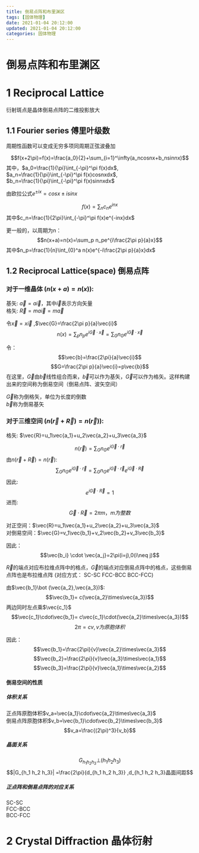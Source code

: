```yaml
---
title: 倒易点阵和布里渊区
tags: [固体物理]
date: 2021-01-04 20:12:00
updated: 2021-01-04 20:12:00
categories: 固体物理
---
```




# 倒易点阵和布里渊区

# 1 Reciprocal Lattice
衍射斑点是晶体倒易点阵的二维投影放大

## 1.1 Fourier series 傅里叶级数
周期性函数可以变成无穷多项同周期正弦波叠加

<!-- more -->

$$f(x+2\pi)=f(x)=\frac{a_0}{2}+\sum_{i=1}^\infty(a_ncosnx+b_nsinnx)$$
其中，$a_0=\frac{1}{\pi}\int_{-\pi}^\pi f(x)dx$,  
$a_n=\frac{1}{\pi}\int_{-\pi}^\pi f(x)cosnxdx$,  
$b_n=\frac{1}{\pi}\int_{-\pi}^\pi f(x)sinnxdx$

由欧拉公式$e^{\pm ix}=cosx\pm isin x$

$$f(x)=\sum_n c_ne^{inx}$$
其中$c_n=\frac{1}{2\pi}\int_{-\pi}^\pi f(x)e^{-inx}dx$

更一般的，以周期为n：
$$n(x+a)=n(x)=\sum_p n_pe^{i\frac{2\pi p}{a}x}$$
其中$n_p=\frac{1}{n}\int_{0}^a n(x)e^{-i\frac{2\pi p}{a}x}dx$


## 1.2 Reciprocal Lattice(space) 倒易点阵

### 对于一维晶体 ($n(x+a)=n(x)$):

基矢: $\vec{a}=a\vec{i}$，其中$\vec{i}$表示方向矢量  
格矢: $\vec{R}=ma\vec{i}=m\vec{a}$

令$\vec{x}=x\vec{i}$  ,$\vec{G}=\frac{2\pi p}{a}\vec{i}$
$$n(x)=\sum_{p}n_pe^{i\vec{G}\cdot \vec{x}}=\sum_{G}n_G e^{i\vec{G}\cdot \vec{x}}$$

令：  
$$\vec{b}=\frac{2\pi}{a}\vec{i}$$
$$G=\frac{2\pi p}{a}\vec{i}=p\vec{b}$$
在这里，$\vec{G}$由$\vec{b}$线性组合而来，$\vec{b}$可以作为基矢，$\vec{G}$可以作为格矢。这样构建出来的空间称为倒易空间（倒易点阵、波矢空间）

$\vec{G}$称为倒格矢，单位为长度的倒数  
$\vec{b}$称为倒易基矢

### 对于三维空间 ($n(\vec{r}+\vec{R})=n(\vec{r})$):

格矢: $\vec{R}=u_1\vec{a_1}+u_2\vec{a_2}+u_3\vec{a_3}$

$$n(\vec{r})=\sum_{G}n_G e^{i\vec{G}\cdot \vec{r}}$$
由$n(\vec{r}+\vec{R})=n(\vec{r})$:
$$\sum_{G}n_G e^{i\vec{G}\cdot \vec{r}}=\sum_{G}n_G e^{i\vec{G}\cdot \vec{r}} e^{i\vec{G}\cdot \vec{R}}$$
因此:
$$e^{i\vec{G}\cdot \vec{R}}=1$$
进而:
$$\vec{G}\cdot \vec{R}=2\pi m，m为整数$$ 

对正空间：$\vec{R}=u_1\vec{a_1}+u_2\vec{a_2}+u_3\vec{a_3}$   
对倒易空间：$\vec{G}=v_1\vec{b_1}+v_2\vec{b_2}+v_3\vec{b_3}$

因此：
$$\vec{b_i} \cdot \vec{a_j}=2\pi(i=j),0(i\neq j)$$

$\vec{R}$的端点对应布拉维点阵中的格点，$\vec{G}$的端点对应倒易点阵中的格点，这些倒易点阵也是布拉维点阵
(对应方式： SC-SC  FCC-BCC  BCC-FCC)

由$\vec{b_1}\bot (\vec{a_2},\vec{a_3})$: 
$$\vec{b_1}= c(\vec{a_2}\times\vec{a_3})$$
两边同时左点乘$\vec{c_1}$
$$\vec{c_1}\cdot\vec{b_1}= c\vec{c_1}\cdot(\vec{a_2}\times\vec{a_3})$$
$$2\pi=cv,v为原胞体积$$

因此：
$$\vec{b_1}=\frac{2\pi}{v}\vec{a_2}\times\vec{a_3}$$
$$\vec{b_2}=\frac{2\pi}{v}\vec{a_3}\times\vec{a_1}$$
$$\vec{b_3}=\frac{2\pi}{v}\vec{a_1}\times\vec{a_2}$$

#### 倒易空间的性质

##### 体积关系
正点阵原胞体积$v_a=\vec{a_1}\cdot\vec{a_2}\times\vec{a_3}$  
倒易点阵原胞体积$v_b=\vec{b_1}\cdot\vec{b_2}\times\vec{b_3}$
$$v_a=\frac{(2\pi)^3}{v_b}$$

##### 晶面关系
$$G_{h_1 h_2 h_3} \bot (h_1 h_2 h_3)$$
$$|G_{h_1 h_2 h_3}| =\frac{2\pi}{d_{h_1 h_2 h_3}} ,d_{h_1 h_2 h_3}晶面间距$$

##### 正点阵和倒易点阵的对应关系
SC-SC  
FCC-BCC  
BCC-FCC


# 2 Crystal Diffraction 晶体衍射



